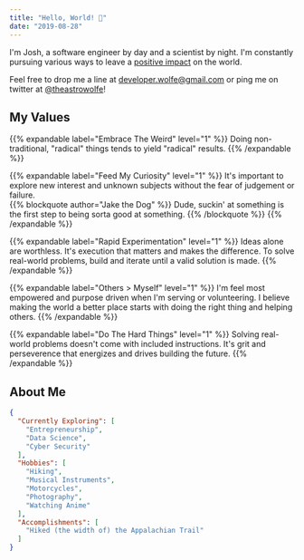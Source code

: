```yaml
---
title: "Hello, World! 👋"
date: "2019-08-28"
---
```


I'm Josh, a software engineer by day and a scientist by night. I'm constantly
pursuing various ways to leave a [positive impact][goals] on the world.

Feel free to drop me a line at [developer.wolfe@gmail.com][email] or ping me
on twitter at [@theastrowolfe][twitter]!

<h2>My Values</h2>

{{% expandable label="Embrace The Weird" level="1" %}}
Doing non-traditional, "radical" things tends to yield "radical" results.
{{% /expandable %}}

{{% expandable label="Feed My Curiosity" level="1" %}}
It's important to explore new interest and unknown subjects without the fear
of judgement or failure.
<br>
{{% blockquote author="Jake the Dog" %}}
Dude, suckin' at something is the first step to being sorta good at something.
{{% /blockquote %}}
{{% /expandable %}}

{{% expandable label="Rapid Experimentation" level="1" %}}
Ideas alone are worthless. It's execution that matters and makes the
difference. To solve real-world problems, build and iterate until a valid
solution is made.
{{% /expandable %}}

{{% expandable label="Others > Myself" level="1" %}}
I'm feel most empowered and purpose driven when I'm serving or volunteering.
I believe making the world a better place starts with doing the right thing
and helping others.
{{% /expandable %}}

{{% expandable label="Do The Hard Things" level="1" %}}
Solving real-world problems doesn't come with included instructions. It's grit
and perseverence that energizes and drives building the future.
{{% /expandable %}}

<h2>About Me</h2>

```json
{
  "Currently Exploring": [
    "Entrepreneurship",
    "Data Science",
    "Cyber Security"
  ],
  "Hobbies": [
    "Hiking",
    "Musical Instruments",
    "Motorcycles",
    "Photography",
    "Watching Anime"
  ],
  "Accomplishments": [
    "Hiked (the width of) the Appalachian Trail"
  ]
}
```

[email]: mailto:developer.wolfe@gmail.com
[twitter]: https://www.twitter.com/theastrowolfe
[goals]: https://www.globalgoals.org/

